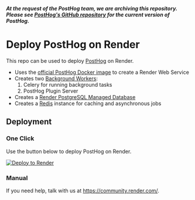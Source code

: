 ***At the request of the PostHog team, we are archiving this repository. Please see [PostHog's GitHub repository](https://github.com/PostHog/posthog) for the current version of PostHog.***

# Deploy PostHog on Render

This repo can be used to deploy [PostHog] on Render.

- Uses the [official PostHog Docker image](https://hub.docker.com/r/posthog/posthog) to create a Render Web Service
- Creates two [Background Workers](https://render.com/docs/background-workers):
    1. Celery for running background tasks
    2. PostHog Plugin Server
- Creates a [Render PostgreSQL Managed Database](https://render.com/docs/databases)
- Creates a [Redis](https://render.com/docs/deploy-redis) instance for caching and asynchronous jobs

## Deployment

### One Click

Use the button below to deploy PostHog on Render.

[![Deploy to Render](http://render.com/images/deploy-to-render-button.svg)](https://render.com/deploy)

### Manual

If you need help, talk with us at https://community.render.com/.

[PostHog]: https://posthog.com/
